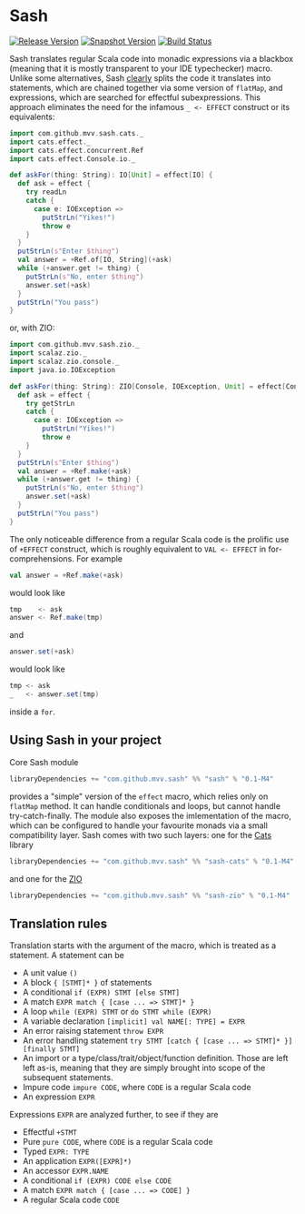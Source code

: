 # Sash
[![Release Version](https://img.shields.io/nexus/r/https/oss.sonatype.org/com.github.mvv.sash/sash_2.12.svg)](https://oss.sonatype.org/content/repositories/releases/com/github/mvv/sash)
[![Snapshot Version](https://img.shields.io/nexus/s/https/oss.sonatype.org/com.github.mvv.sash/sash_2.12.svg)](https://oss.sonatype.org/content/repositories/snapshots/com/github/mvv/sash)
[![Build Status](https://travis-ci.com/mvv/sash.svg?branch=master)](https://travis-ci.com/mvv/sash)

Sash translates regular Scala code into monadic expressions via a blackbox (meaning that it is mostly transparent to
your IDE typechecker) macro. Unlike some alternatives, Sash [clearly](#translation-rules) splits the code it translates
into statements, which are chained together via some version of `flatMap`, and expressions, which are searched for
effectful subexpressions. This approach eliminates the need for the infamous `_ <- EFFECT` construct or its
equivalents:

```scala
import com.github.mvv.sash.cats._
import cats.effect._
import cats.effect.concurrent.Ref
import cats.effect.Console.io._

def askFor(thing: String): IO[Unit] = effect[IO] {
  def ask = effect {
    try readLn
    catch {
      case e: IOException =>
        putStrLn("Yikes!")
        throw e
    }
  }
  putStrLn(s"Enter $thing")
  val answer = +Ref.of[IO, String](+ask)
  while (+answer.get != thing) {
    putStrLn(s"No, enter $thing")
    answer.set(+ask)
  }
  putStrLn("You pass")
}
```

or, with ZIO:

```scala
import com.github.mvv.sash.zio._
import scalaz.zio._
import scalaz.zio.console._
import java.io.IOException

def askFor(thing: String): ZIO[Console, IOException, Unit] = effect[Console, IOException] {
  def ask = effect {
    try getStrLn
    catch {
      case e: IOException =>
        putStrLn("Yikes!")
        throw e
    }
  }
  putStrLn(s"Enter $thing")
  val answer = +Ref.make(+ask)
  while (+answer.get != thing) {
    putStrLn(s"No, enter $thing")
    answer.set(+ask)
  }
  putStrLn("You pass")
}
```

The only noticeable difference from a regular Scala code is the prolific use of `+EFFECT` construct, which is roughly
equivalent to `VAL <- EFFECT` in for-comprehensions. For example

```scala
val answer = +Ref.make(+ask)
```

would look like

```scala
tmp    <- ask
answer <- Ref.make(tmp)
```
and

```scala
answer.set(+ask)
```

would look like

```scala
tmp <- ask
_   <- answer.set(tmp)
```

inside a `for`.

## Using Sash in your project

Core Sash module

```scala
libraryDependencies += "com.github.mvv.sash" %% "sash" % "0.1-M4"
```

provides a "simple" version of the `effect` macro, which relies only on `flatMap` method. It can handle conditionals
and loops, but cannot handle try-catch-finally. The module also exposes the imlementation of the macro, which can be
configured to handle your favourite monads via a small compatibility layer. Sash comes with two such layers: one for
the [Cats](https://typelevel.org/cats) library

```scala
libraryDependencies += "com.github.mvv.sash" %% "sash-cats" % "0.1-M4"
```

and one for the [ZIO](https://github.com/scalaz/scalaz-zio)

```scala
libraryDependencies += "com.github.mvv.sash" %% "sash-zio" % "0.1-M4"
```

## Translation rules

Translation starts with the argument of the macro, which is treated as a statement. A statement can be

  * A unit value `()`
  * A block `{ [STMT]* }` of statements
  * A conditional `if (EXPR) STMT [else STMT]`
  * A match `EXPR match { [case ... => STMT]* }`
  * A loop `while (EXPR) STMT` or `do STMT while (EXPR)`
  * A variable declaration `[implicit] val NAME[: TYPE] = EXPR`
  * An error raising statement `throw EXPR`
  * An error handling statement `try STMT [catch { [case ... => STMT]* }] [finally STMT]`
  * An import or a type/class/trait/object/function definition. Those are left left as-is, meaning that they are
    simply brought into scope of the subsequent statements.
  * Impure code `impure CODE`, where `CODE` is a regular Scala code
  * An expression `EXPR`

Expressions `EXPR` are analyzed further, to see if they are

  * Effectful `+STMT`
  * Pure `pure CODE`, where `CODE` is a regular Scala code
  * Typed `EXPR: TYPE`
  * An application `EXPR([EXPR]*)`
  * An accessor `EXPR.NAME`
  * A conditional `if (EXPR) CODE else CODE`
  * A match `EXPR match { [case ... => CODE] }`
  * A regular Scala code `CODE`
